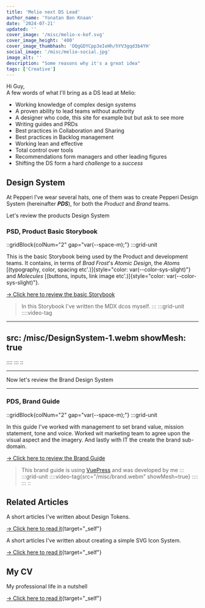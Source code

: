 ```yaml
---
title: 'Melio next DS Lead'
author_name: 'Yonatan Ben Knaan'
date: '2024-07-21'
updated: ''
cover_image: '/misc/melio-x-kof.svg'
cover_image_height: '400'
cover_image_thumbhash: 'OQgGDYCpp3eIeHh/hYV3gqd3b4YH'
social_image: '/misc/melio-social.jpg'
image_alt: ''
description: "Some reasons why it's a great idea"
tags: ['Creative']
---
```

Hi Guy,  
A few words of what I'll bring as a DS lead at Melio:

- Working knowledge of complex design systems
- A proven ability to lead teams without authority 
- A designer who code, this site for example but but ask to see more
- Writing guides and PRDs 
- Best practices in Collaboration and Sharing 
- Best practices in Backlog management 
- Working lean and effective 
- Total control over tools
- Recommendations form managers and other leading figures 
- Shifting the DS form a hard *challenge* to a *success*


## Design System

At Pepperi I’ve wear several hats, one of them was to create Pepperi Design System (hereinafter ***PDS***), for both the *Product* and *Brand* teams. 

Let's review the products Design System

### PSD, Product Basic Storybook 

::gridBlock{colNum="2" gap="var(--space-m);"}
:::grid-unit
  
This is the basic Storybook being used by the Product and development teams. It contains, in terms of *Brad Frost*'s *Atomic Design*, the *Atoms* [(typography, color, spacing etc'.)]{style="color: var(--color-sys-slight)"} and *Molecules* [(buttons, inputs, link image etc'.)]{style="color: var(--color-sys-slight)"}.

[→ Click here to review the basic Storybook](https://60ae3e9eff8e4c003b2f90d4-orunuhbrch.chromatic.com/?path=/docs/abstracts-shadows--shadows)

  > In this Storybook I've written the MDX dcos myself. 
:::
:::grid-unit
::::video-tag
---
src: /misc/DesignSystem-1.webm
showMesh: true
---
::::
:::
::

<!-- ### PDS, Product Composite Storybook 

::gridBlock{colNum="2" gap="var(--space-m);"}
:::grid-unit
  
  This is the composite Storybook being used by the Product and development teams. It contains the *Organisms* [(selectors, pickers, etc'.)]{style="color: var(--color-sys-slight)"}, *Templates* [(lists, forms, layouts, editors, etc'.)]{style="color: var(--color-sys-slight)"} and *Pages* which are now a work in progress.

  [→ Click here to review the Composite Storybook](https://626ab62298ef5a004ac8cdea-fsmhdxxugw.chromatic.com/?path=/docs/pepperi-extended-level-composition--page)

  > Duo to code ar architecture we had to separate the two projects – In a perfect world they would have been presented in the same project.
:::
:::grid-unit
::::video-tag{src="/misc/DesignSystem-2.webm" showMesh=true}
::::
:::
:: -->

---

Now let's review the Brand Design System

---

### PDS, Brand Guide

::gridBlock{colNum="2" gap="var(--space-m);"}
:::grid-unit
  
  In this guide I've worked with management to set brand value, mission statement, tone and voice. Worked wit marketing team to agree upon the visual aspect and the imagery. And lastly with IT the create the brand sub-domain.

  [→ Click here to review the Brand Guide](https://brand.pepperi.com/)

  > This brand guide is using [VuePress](https://vuepress.vuejs.org/) and was developed by me 
:::
:::grid-unit
::::video-tag{src="/misc/brand.webm" showMesh=true}
::::
:::
::

## Related Articles  

A short articles I've written about Design Tokens.

[→ Click here to read it](/post/design-tokens){target="_self"}

A short articles I've written about creating a simple SVG Icon System.

[→ Click here to read it](/post/simple-icon-system){target="_self"}

## My CV

My professional life in a nutshell

[→ Click here to read it](/misc/my-cv){target="_self"}

